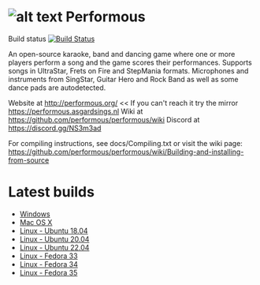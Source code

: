 ![alt text](http://performous.org/imgs/title.png "Performous")
Performous
==========

Build status
[![Build Status](https://performous.semaphoreci.com/badges/performous.svg)](https://performous.semaphoreci.com/projects/performous)

An open-source karaoke, band and dancing game where one or more players perform a song and the game scores their performances. Supports songs in UltraStar, Frets on Fire and StepMania formats. Microphones and instruments from SingStar, Guitar Hero and Rock Band as well as some dance pads are autodetected.

Website at http://performous.org/ << If you can't reach it try the mirror https://performous.asgardsings.nl
Wiki at https://github.com/performous/performous/wiki
Discord at https://discord.gg/NS3m3ad

For compiling instructions, see docs/Compiling.txt or visit the wiki page: https://github.com/performous/performous/wiki/Building-and-installing-from-source


Latest builds
==========
- [Windows](https://nightly.link/performous/performous/workflows/build_and_release/master/Performous-latest.exe)
- [Mac OS X](https://nightly.link/performous/performous/workflows/build_and_release/master/Performous-latest.dmg)
- [Linux - Ubuntu 18.04](https://nightly.link/performous/performous/workflows/build_and_release/master/Performous-latest-ubuntu_18.04.deb)
- [Linux - Ubuntu 20.04](https://nightly.link/performous/performous/workflows/build_and_release/master/Performous-latest-ubuntu_20.04.deb)
- [Linux - Ubuntu 22.04](https://nightly.link/performous/performous/workflows/build_and_release/master/Performous-latest-ubuntu_22.04.deb)
- [Linux - Fedora 33](https://nightly.link/performous/performous/workflows/build_and_release/master/Performous-latest-fedora_33.rpm)
- [Linux - Fedora 34](https://nightly.link/performous/performous/workflows/build_and_release/master/Performous-latest-fedora_34.rpm)
- [Linux - Fedora 35](https://nightly.link/performous/performous/workflows/build_and_release/master/Performous-latest-fedora_35.rpm) 
